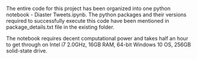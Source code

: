 The entire code for this project has been organized into one python notebook - Diaster Tweets.ipynb.
The python packages and their versions required to successfully execute this code have been mentioned in package_details.txt file in the existing folder.

The notebook requires decent computational power and takes half an hour to get through on Intel i7 2.0GHz, 16GB RAM, 64-bit Windows 10 OS, 256GB solid-state drive.
